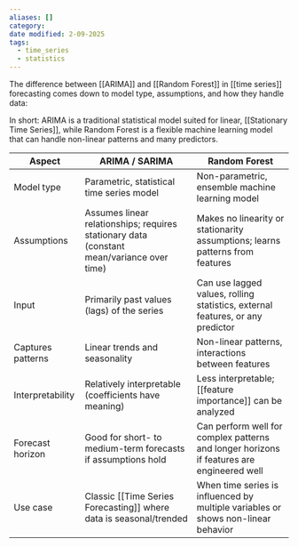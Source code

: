 ```yaml
---
aliases: []
category:
date modified: 2-09-2025
tags:
  - time_series
  - statistics
---
```

The difference between [[ARIMA]] and [[Random Forest]] in [[time series]] forecasting comes down to model type, assumptions, and how they handle data:

In short: ARIMA is a traditional statistical model suited for linear, [[Stationary Time Series]], while Random Forest is a flexible machine learning model that can handle non-linear patterns and many predictors.

| Aspect                | ARIMA / SARIMA                                                                            | Random Forest                                                                             |
| --------------------- | ----------------------------------------------------------------------------------------- | ----------------------------------------------------------------------------------------- |
| Model type        | Parametric, statistical time series model                                                 | Non-parametric, ensemble machine learning model                                           |
| Assumptions       | Assumes linear relationships; requires stationary data (constant mean/variance over time) | Makes no linearity or stationarity assumptions; learns patterns from features             |
| Input             | Primarily past values (lags) of the series                                                | Can use lagged values, rolling statistics, external features, or any predictor            |
| Captures patterns | Linear trends and seasonality                                                             | Non-linear patterns, interactions between features                                        |
| Interpretability  | Relatively interpretable (coefficients have meaning)                                      | Less interpretable; [[feature importance]] can be analyzed                                    |
| Forecast horizon  | Good for short- to medium-term forecasts if assumptions hold                              | Can perform well for complex patterns and longer horizons if features are engineered well |
| Use case          | Classic [[Time Series Forecasting]] where data is seasonal/trended                            | When time series is influenced by multiple variables or shows non-linear behavior         |



